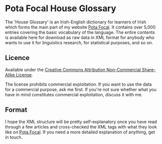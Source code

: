 # Pota Focal House Glossary

The 'House Glossary' is an Irish-English dictionary for learners of Irish which forms the main part of my website [Pota Focal](http://www.potafocal.com/). It contains over 5,000 entries covering the basic vocabulary of the language. The entire contents is available here for download as raw data in XML format for anybody who wants to use it for linguistics research, for statistical purposes, and so on.

## Licence

Available under the [Creative Commons Attribution Non-Commercial Share-Alike License](http://creativecommons.org/licenses/by-nc-sa/4.0/).

The license prohibits commercial exploitation. If you want to use the data for a commercial purpose, ask me first. If you're not sure whether what you have in mind constitutes commercial exploitation, discuss it with me.

## Format

I hope the XML structure will be pretty self-explanatory once you have read through a few articles and cross-checked the XML tags with what they look like on [Pota Focal](http://www.potafocal.com/). If you need a more detailed explanation of anything, get in touch.
